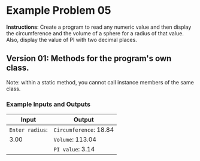 # Example Problem 05
**Instructions**: 
Create a program to read any numeric value and then display the circumference and the volume of a sphere for a radius of that value. Also, display the value of PI with two decimal places.

## Version 01: Methods for the program's own class.
Note: within a static method, you cannot call instance members of the same class.

### Example Inputs and Outputs

| **Input**          | **Output**            |
|--------------------|-----------------------|
| `Enter radius`:    | `Circumference`: 18.84|
| 3.00               | `Volume`: 113.04      |
|                    | `PI value`: 3.14      |
